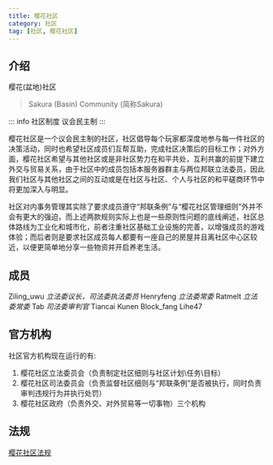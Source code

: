 ```yaml
---
title: 樱花社区
category: 社区
tag: [社区, 樱花社区]
---
```


## 介绍

樱花(盆地)社区
> Sakura (Basin) Community (简称Sakura)

::: info 社区制度
议会民主制
:::

樱花社区是一个议会民主制的社区，社区倡导每个玩家都深度地参与每一件社区的决策活动，同时也希望社区成员们互帮互助，完成社区决策后的目标工作；对外方面，樱花社区希望与其他社区或是非社区势力在和平共处，互利共赢的前提下建立外交与贸易关系，由于社区中的成员包括本服务器群主与两位邦联立法委员，因此我们社区与其他社区之间的互动或是在社区与社区、个人与社区的和平磋商环节中将更加深入与明显。

社区对内事务管理其实除了要求成员遵守“邦联条例”与“樱花社区管理细则”外并不会有更大的强迫，而上述两款规则实际上也是一些原则性问题的底线阐述，社区总体路线为工业化和城市化，前者注重社区基础工业设施的完善，以增强成员的游戏体验；而后者则是要求社区成员每人都要有一座自己的房屋并且离社区中心区较近，以便更简单地分享一些物资并开启养老生活。

## 成员
Ziling_uwu *立法委议长，司法委执法委员*
Henryfeng *立法委常委*
Ratmelt *立法委常委*
Tab *司法委审判官*
Tiancai
Kunen
Block_fang
Lihe47

## 官方机构

社区官方机构现在运行的有:
1. 樱花社区立法委员会（负责制定社区细则与社区计划\任务\目标）
2. 樱花社区司法委员会（负责监督社区细则与“邦联条例”是否被执行，同时负责审判违规行为并执行处罚）
3. 樱花社区政府（负责外交、对外贸易等一切事物）三个机构

## 法规

[樱花社区法规](../law/sakura.md)
